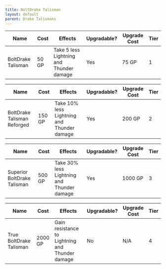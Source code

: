 ```yaml
---
title: BoltDrake Talisman
layout: default
parent: Drake Talismans
---
```



| Name               | Cost  | Effects                                  | Upgradable? | Upgrade Cost | Tier |
| ------------------ | ----- | ---------------------------------------- | ----------- | ------------ | ---- |
| BoltDrake Talisman | 50 GP | Take 5 less Lightning and Thunder damage | Yes         | 75 GP        | 1    |

| Name                        | Cost   | Effects                                    | Upgradable? | Upgrade Cost | Tier |
| --------------------------- | ------ | ------------------------------------------ | ----------- | ------------ | ---- |
| BoltDrake Talisman Reforged | 150 GP | Take 10% less Lightning and Thunder damage | Yes         | 200 GP       | 2    |

| Name                        | Cost   | Effects                                    | Upgradable? | Upgrade Cost | Tier |
| --------------------------- | ------ | ------------------------------------------ | ----------- | ------------ | ---- |
| Superior BoltDrake Talisman | 500 GP | Take 30% less Lightning and Thunder damage | Yes         | 1000 GP      | 3    |

| Name                    | Cost    | Effects                                         | Upgradable? | Upgrade Cost | Tier |
| ----------------------- | ------- | ----------------------------------------------- | ----------- | ------------ | ---- |
| True BoltDrake Talisman | 2000 GP | Gain resistance to Lightning and Thunder damage | No          | N/A          | 4    |
